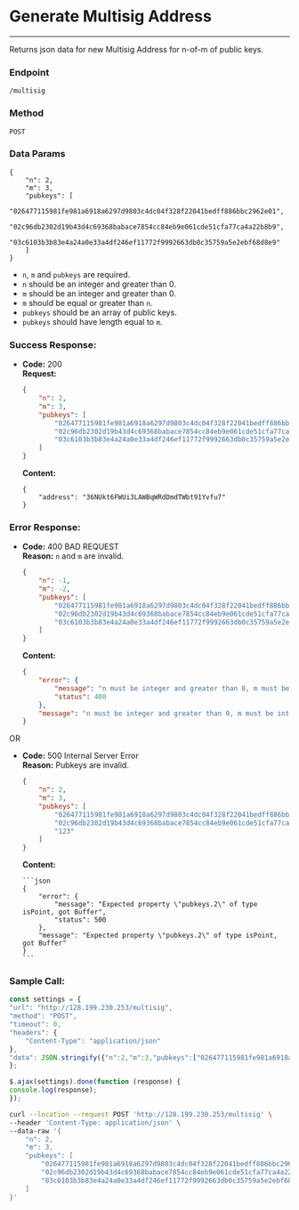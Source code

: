 
# Generate Multisig Address
----
  Returns json data for new Multisig Address for n-of-m of public keys.

### Endpoint

  `/multisig`

### Method

  `POST`

### Data Params

  ```
  {
      "n": 2,
      "m": 3,
      "pubkeys": [
          "026477115981fe981a6918a6297d9803c4dc04f328f22041bedff886bbc2962e01",
          "02c96db2302d19b43d4c69368babace7854cc84eb9e061cde51cfa77ca4a22b8b9",
          "03c6103b3b83e4a24a0e33a4df246ef11772f9992663db0c35759a5e2ebf68d8e9"
      ]
  }
  ```
- `n`, `m` and `pubkeys` are required.
- `n` should be an integer and greater than 0.
- `m` should be an integer and greater than 0.
- `m` should be equal or greater than `n`.
- `pubkeys` should be an array of public keys.
- `pubkeys` should have length equal to `m`.

### Success Response:

  * **Code:** 200 <br />
    **Request:**

    ```json
    {
        "n": 2,
        "m": 3,
        "pubkeys": [
            "026477115981fe981a6918a6297d9803c4dc04f328f22041bedff886bbc2962e01",
            "02c96db2302d19b43d4c69368babace7854cc84eb9e061cde51cfa77ca4a22b8b9",
            "03c6103b3b83e4a24a0e33a4df246ef11772f9992663db0c35759a5e2ebf68d8e9"
        ]
    }
    ```

    **Content:**

    ```
    {
        "address": "36NUkt6FWUi3LAWBqWRdDmdTWbt91Yvfu7"
    }
    ```

### Error Response:

  * **Code:** 400 BAD REQUEST <br />
    **Reason:** `n` and `m` are invalid.

    ```json
    {
        "n": -1,
        "m": -2,
        "pubkeys": [
            "026477115981fe981a6918a6297d9803c4dc04f328f22041bedff886bbc2962e01",
            "02c96db2302d19b43d4c69368babace7854cc84eb9e061cde51cfa77ca4a22b8b9",
            "03c6103b3b83e4a24a0e33a4df246ef11772f9992663db0c35759a5e2ebf68d8e9"
        ]
    }
    ```

    **Content:**
    ```json
    {
        "error": {
            "message": "n must be integer and greater than 0, m must be integer and greater than 0, m must be integer and equal or greater than n, number of pubkeys should equal m",
            "status": 400
        },
        "message": "n must be integer and greater than 0, m must be integer and greater than 0, m must be integer and equal or greater than n, number of pubkeys should equal m"
    }
    ```

  OR

  * **Code:** 500 Internal Server Error <br />
    **Reason:** Pubkeys are invalid.
    ```json
    {
        "n": 2,
        "m": 3,
        "pubkeys": [
            "026477115981fe981a6918a6297d9803c4dc04f328f22041bedff886bbc2962e01",
            "02c96db2302d19b43d4c69368babace7854cc84eb9e061cde51cfa77ca4a22b8b9",
            "123"
        ]
    }
    ```

    **Content:**

        ```json
        {
            "error": {
                "message": "Expected property \"pubkeys.2\" of type isPoint, got Buffer",
                "status": 500
            },
            "message": "Expected property \"pubkeys.2\" of type isPoint, got Buffer"
        }
        ```

### Sample Call:

```javascript
const settings = {
"url": "http://128.199.230.253/multisig",
"method": "POST",
"timeout": 0,
"headers": {
    "Content-Type": "application/json"
},
"data": JSON.stringify({"n":2,"m":3,"pubkeys":["026477115981fe981a6918a6297d9803c4dc04f328f22041bedff886bbc2962e01","02c96db2302d19b43d4c69368babace7854cc84eb9e061cde51cfa77ca4a22b8b9","03c6103b3b83e4a24a0e33a4df246ef11772f9992663db0c35759a5e2ebf68d8e9"]}),
};

$.ajax(settings).done(function (response) {
console.log(response);
});
```

```sh
curl --location --request POST 'http://128.199.230.253/multisig' \
--header 'Content-Type: application/json' \
--data-raw '{
    "n": 2,
    "m": 3,
    "pubkeys": [
        "026477115981fe981a6918a6297d9803c4dc04f328f22041bedff886bbc2962e01",
        "02c96db2302d19b43d4c69368babace7854cc84eb9e061cde51cfa77ca4a22b8b9",
        "03c6103b3b83e4a24a0e33a4df246ef11772f9992663db0c35759a5e2ebf68d8e9"
    ]
}'
```
